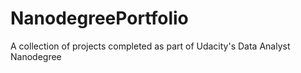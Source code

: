 # NanodegreePortfolio
A collection of projects completed as part of Udacity's Data Analyst Nanodegree

